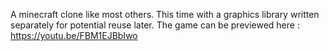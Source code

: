 A minecraft clone like most others. This time with a graphics library written separately for potential reuse later.
The game can be previewed here : https://youtu.be/FBM1EJBbIwo
